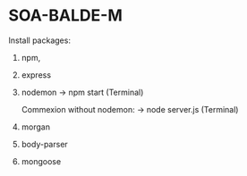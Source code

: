 # SOA-BALDE-M

Install packages:
1. npm,
2. express
3. nodemon
    -> npm start (Terminal)

    Commexion without nodemon: 
        -> node server.js (Terminal)
4. morgan
5. body-parser
6. mongoose



